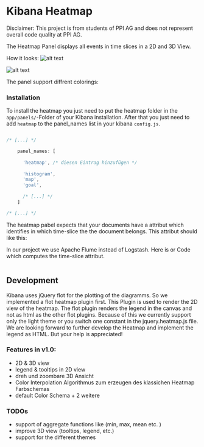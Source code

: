 # Kibana Heatmap

Disclaimer: This project is from students of PPI AG and does not represent overall code quality at PPI AG.

The Heatmap Panel displays all events in time slices in a 2D and 3D View.

How it looks:
![alt text](/raw/master/img/heatmap-2D.png "heatmap in 2D view")


![alt text](/raw/master/img/heatmap-3D.png "heatmap in 3D view")


The panel support diffrent colorings:


### Installation 

To install the heatmap you just need to put the heatmap folder in the ```app/panels/```-Folder of your Kibana installation.
After that you just need to add ```heatmap``` to the panel_names list in your kibana ```config.js```.

```js

/* [...] */

    panel_names: [
      
      'heatmap', /* diesen Eintrag hinzufügen */
      
      'histogram',
      'map',
      'goal',
      
      /* [...] */
    ]

/* [...] */

```

The heatmap pabel expects that your documents have a attribut which identifies in which time-slice the the document belongs.
This attribut should like this:


In our project we use Apache Flume instead of Logstash. Here is or Code which computes the time-slice attribut.

```java

```


## Development

Kibana uses jQuery flot for the plotting of the diagramms. So we implemented a flot heatmap plugin first. This Plugin is used to render the 2D view of the heatmap. 
The flot plugin renders the legend in the canvas and not as html as the other flot plugins. Because of this we currently support only the light theme or you switch one constant in the jquery.heatmap.js file. 
We are looking forward to further develop the Heatmap and implement the legend as HTML. But your help is appreciated!

### Features in v1.0:
 - 2D & 3D view
 - legend & tooltips in 2D view
 - dreh und zoombare 3D Ansicht     
 - Color Interpolation Algorithmus zum erzeugen des klassichen Heatmap Farbschemas  
 - default Color Schema + 2 weitere  

### TODOs 
- support of aggregate functions like (min, max, mean etc. ) 
- improve 3D view (tooltips, legend, etc.)
- support for the different themes
